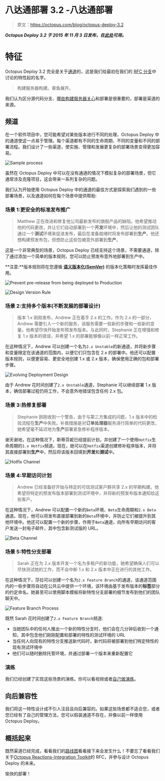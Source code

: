 # 八达通部署 3.2 -八达通部署

> 原文：<https://octopus.com/blog/octopus-deploy-3.2>

***Octopus Deploy 3.2 于 2015 年 11 月 3 日发布，在[此处](/downloads)可用。***

# 特征

Octopus Deploy 3.2 完全是关于[通道](#channels)的，这是我们给最初在我们的 [RFC 分支](/blog/rfc-branching)中讨论的特性起的名字。

> 构建服务器构建。章鱼展开。

我们认为区分源代码分支、[哪些构建服务器关心](/why)和部署是很重要的，部署是渠道的来源。

## 频道

在一个软件项目中，您可能希望对某些版本进行不同的处理，Octopus Deploy 中的通道使这一点易于管理。每个渠道都有不同的生命周期、不同的变量和不同的部署流程。我们设计了一些渠道，使实施、管理和发展更复杂的部署场景变得更加容易。

![Sample process](img/89919bcdfa6401da1025870b45e252c4.png)

虽然在 Octopus Deploy 中可以在没有通道的情况下模拟复杂的部署场景，但它通常涉及克隆项目，这会带来一系列复杂的问题。

我们认为开始使用 Octopus Deploy 中的通道的最佳方式是探索我们遇到的一些部署场景，以及通道如何在每个场景中提供帮助:

### 场景 1:更安全的标准发布推广

> Matthew 正在改进和修复他公司最新发布的旗舰产品的缺陷。他希望推动他的代码更改，并让它们自动部署到一个**开发**环境中，然后让他的测试团队通过一个**测试**环境来促进发布，最后在准备就绪时将发布部署到**生产**。他还想构建预发布包，但想防止这些包被意外部署到**生产**。

这是一个非常典型的场景，Octopus Deploy 已经支持这个场景，不需要通道，除了通过添加一个简单的版本规则，您可以防止预发布意外地部署到生产中。

**注意:**版本规则将在您遵循 **[语义版本化(SemVer)](http://semver.org)** 的版本化策略时发挥最佳作用。

![Prevent pre-release from being deployed to Production](img/907eb418f9476d6603a40cb2eb819bea.png)

![Design Version Rule](img/515db2134daa98b6d42fccb55de56964.png)

### 场景 2:支持多个版本(不断发展的部署设计)

> 版本 1.x 刚刚发布，Andrew 正在着手 2.x 的工作。作为 2.x 的一部分，Andrew 需要引入一个新的服务，该服务需要一些新的步骤和一些新的变量。他希望尽快开始发布预发布版本。与此同时，Stephanie 正在增强和修复 1.x 版本的错误，并希望 1.x 的部署能够像以前一样正常工作。

在这种情况下，Andrew 可以创建一个名为`2.x Unstable`的新通道，并将新步骤和变量限定在该通道的范围内，以便它们只包含在 2.x 的部署中。他还可以配置版本规则，以便更容易、更安全地创建 1.x 或 2.x 版本，确保使用正确的包和部署步骤。

![Evolving Deployment Design](img/3bbb9724d9a5f20e9b335f5820ee1e38.png)

由于 Andrew 花时间创建了`2.x Unstable`通道，Stephanie 可以继续部署 1.x 版本，确信部署过程仍将工作，不会意外地错误包含任何 2.x 包。

### 场景 3:热修复部署

> Stephanie 刚刚收到一个警告，由于与第三方集成的问题，1.x 版本中的检验流程在**生产**中失败。补救措施是对**订单处理器**服务进行简单的代码更改，她希望毫不延迟地为**生产**部署紧急修补程序版本。

谢天谢地，在这种情况下，斯蒂芬妮已经提前计划，并创建了一个使用`Hotfix`生命周期的`1.x Hotfix`频道。现在，她可以在`Hotfix`渠道创建修补程序版本，并将其直接部署到**生产**中，然后将该版本回填到**开发**和**测试**中。

![Hotfix Channel](img/cf58ce647e5c8ba414507a4490b83a3d.png)

### 场景 4:早期访问计划

> Andrew 已经准备好开始与特定的可信测试客户群共享 2.x 的早期构建。他希望将特定的预发布版本部署到测试环境中，并将新的预发布版本通知给这些客户。

在这种情况下，Andrew 可以配置一个新的`Beta`环境、`Beta`生命周期和`2.x Beta`通道。现在，他可以将发布直接部署到新的`Beta`环境中，并防止它们被提升到其他环境中。他还可以配置一个新的步骤，作用于`Beta`通道，向所有早期访问的客户发送一封电子邮件，其中包含新测试版的 URL。

![Beta Channel](img/6a1c82a9463773cf7458bd91bfb535c9.png)

### 场景 5:特性分支部署

> Sarah 正在为 2.x 版本开发一个名为多租户的新功能，她希望确保人们可以尽快测试她的工作，而不会中断 1.x 和 2.x 版本中正在进行的其他工作。

在这种情况下，莎拉可以创建一个名为`2.x Feature Branch`的通道，该通道范围内的一些步骤将自动在公共云中提供一个环境，该环境由基于发布版本的**标签**部分的约定命名。她甚至可以使用脚本模板将新特性分支部署的细节发布到他们的团队聊天中。

![Feature Branch Process](img/5f79c500d1e86089482f97e747be682c.png)

既然 Sarah 花时间创建了`2.x Feature Branch`频道:

*   当她团队中的任何人推出一个新的特性分支时，他们会在几分钟后收到一个通知，其中包含他们刚刚配置和部署的特性的测试环境的 URL
*   当任何人向现有的特性分支推送新代码时，新代码将被部署到他们特定特性的现有测试环境中
*   他们可以随时删除托管环境，并通过部署一个版本来重新配置它

### 演练

我们已经创建了实现这些场景的演练。你可以看视频或者[自己做演练](/blog/channels-walkthrough)。

## 向后兼容性

我们将这一特性设计成不引人注目且向后兼容的。如果这些场景都不适合您，或者您已经有了自己的管理方法，您可以假装通道不存在，并像以前一样使用 Octopus Deploy。

## 概括起来

既然渠道已经完成，看看我们的[路线图](/roadmap)看看接下来会发生什么！不要忘了看看我们关于[Octopus Reactions-Integration Toolkit](/blog/rcf-octopus-reactions-integration-toolkit)的 RFC，并参与设计 Octopus Deploy 的未来。

愉快的部署！
